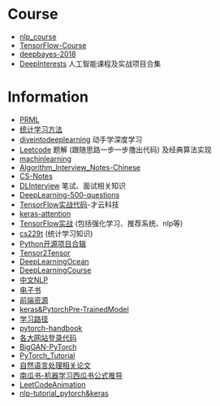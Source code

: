 # Course
- [nlp_course](https://github.com/yandexdataschool/nlp_course)
- [TensorFlow-Course](https://github.com/open-source-for-science/TensorFlow-Course)
- [deepbayes-2018](https://github.com/bayesgroup/deepbayes-2018)
- [DeepInterests](https://github.com/Honlan/DeepInterests) 人工智能课程及实战项目合集

# Information
- [PRML](https://github.com/PRML/PRMLT)
- [统计学习方法](https://github.com/fengdu78/lihang-code)
- [diveintodeeplearning](https://github.com/diveintodeeplearning/d2l-en) 动手学深度学习
- [Leetcode](https://github.com/apachecn/awesome-algorithm) 题解 (跟随思路一步一步撸出代码) 及经典算法实现
- [machinlearning](https://github.com/lovesoft5/ml)
- [Algorithm_Interview_Notes-Chinese](https://github.com/imhuay/Algorithm_Interview_Notes-Chinese)
- [CS-Notes](https://github.com/CyC2018/CS-Notes)
- [DLInterview](https://github.com/ShanghaiTechAIClub/DLInterview) 笔试、面试相关知识
- [DeepLearning-500-questions](https://github.com/scutan90/DeepLearning-500-questions)
- [TensorFlow实战代码](https://github.com/caicloud/tensorflow-tutorial)-才云科技
- [keras-attention](https://github.com/datalogue/keras-attention)
- [TensorFlow实战](https://github.com/princewen/tensorflow_practice) (包括强化学习、推荐系统、nlp等)
- [cs229t](https://github.com/percyliang/cs229t/blob/master/lectures/notes.pdf) (统计学习知识)
- [Python开源项目合辑](https://github.com/mahmoud/awesome-python-applications)
- [Tensor2Tensor](https://github.com/tensorflow/tensor2tensor)
- [DeepLearningOcean](https://github.com/osforscience/deep-learning-ocean)
- [DeepLearningCourse](https://github.com/kmario23/deep-learning-drizzle)
- [中文NLP](https://github.com/crownpku/Awesome-Chinese-NLP)
- [电子书](https://github.com/threerocks/studyFiles)
- [前端资源](https://github.com/helloqingfeng/Awsome-Front-End-learning-resource)
- [keras&PytorchPre-TrainedModel](https://github.com/cgnorthcutt/benchmarking-keras-pytorch)
- [学习路径](https://github.com/clone95/Virgilio)
- [pytorch-handbook](https://github.com/zergtant/pytorch-handbook)
- [各大网站登录代码](https://github.com/CriseLYJ/awesome-python-login-model)
- [BigGAN-PyTorch](https://github.com/ajbrock/BigGAN-PyTorch)
- [PyTorch_Tutorial](https://github.com/tensor-yu/PyTorch_Tutorial)
- [自然语言处理相关论文](https://github.com/iwangjian/Paper-Reading)
- [南瓜书-机器学习西瓜书公式推导](https://github.com/datawhalechina/pumpkin-book)
- [LeetCodeAnimation](https://github.com/MisterBooo/LeetCodeAnimation)
- [nlp-tutorial_pytorch&keras](https://github.com/lyeoni/nlp-tutorial)

